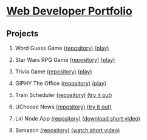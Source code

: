 # <a href="https://jeffpball.github.io/index.html" target="none">Web Developer Portfolio</a>


## Projects
1. Word Guess Game [(repository)](https://github.com/jeffpball/jeffpball.github.io/tree/master/Word-Guess-Game) [(play)](https://jeffpball.github.io/Word-Guess-Game/index.html) 

2. Star Wars RPG Game [(repository)](https://github.com/jeffpball/jeffpball.github.io/tree/master/Star-Wars-RPG-Game) [(play)](https://jeffpball.github.io/Star-Wars-RPG-Game/index.html) 

3. Trivia Game [(repository)](https://github.com/jeffpball/jeffpball.github.io/tree/master/TriviaGame) [(play)](https://jeffpball.github.io/TriviaGame/index.html) 

4. GIPHY The Office [(repository)](https://github.com/jeffpball/jeffpball.github.io/tree/master/The-Office-Giphy) [(play)](https://jeffpball.github.io/The-Office-Giphy/index.html) 

5. Train Scheduler [(repository)](https://github.com/jeffpball/jeffpball.github.io/tree/master/Train-Scheduler) [(try it out)](https://jeffpball.github.io/Train-Scheduler/index.html) 

6. UChoose News [(repository)](https://github.com/jeffpball/jeffpball.github.io/tree/master/UChoose-News) [(try it out)](https://jeffpball.github.io/UChoose-News/index.html) 

7. Liri Node App [(repository)](https://github.com/jeffpball/jeffpball.github.io/tree/master/liri-node-app) [(download short video)](https://jeffpball.github.io/liri-node-app/NodeHomework.mov) 

7. Bamazon [(repository)](https://github.com/jeffpball/jeffpball.github.io/tree/master/Bamazon) [(watch short video)](https://jeffpball.github.io/liri-node-app/BamazonVideo.webm) 

